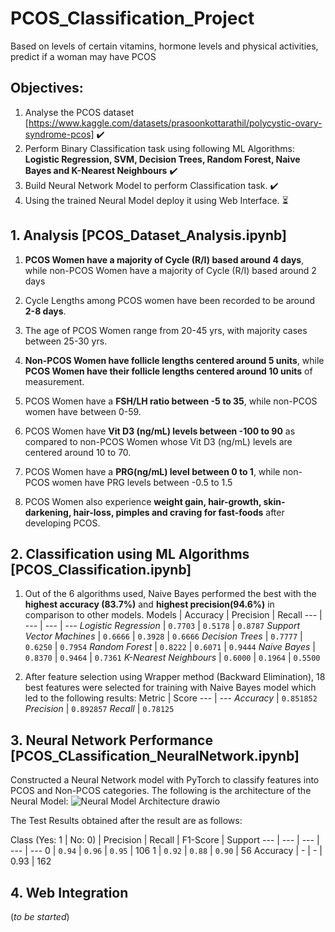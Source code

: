 # PCOS_Classification_Project
Based on levels of certain vitamins, hormone levels and physical activities, predict if a woman may have PCOS

## Objectives: 
1.   Analyse the PCOS dataset [https://www.kaggle.com/datasets/prasoonkottarathil/polycystic-ovary-syndrome-pcos] :heavy_check_mark:
2.   Perform Binary Classification task using following ML Algorithms: **Logistic Regression, SVM, Decision Trees, Random Forest, Naive Bayes and K-Nearest Neighbours** :heavy_check_mark:
3.   Build Neural Network Model to perform Classification task. :heavy_check_mark:
4.   Using the trained Neural Model deploy it using Web Interface. :hourglass_flowing_sand:



## 1. Analysis [PCOS_Dataset_Analysis.ipynb]
1.   **PCOS Women have a majority of Cycle (R/I) based around 4 days**, while non-PCOS Women have a majority of Cycle (R/I) based around 2 days
2.   Cycle Lengths among PCOS women have been recorded to be around **2-8 days**.
3.   The age of PCOS Women range from 20-45 yrs, with majority cases between 25-30 yrs.
4.   **Non-PCOS Women have follicle lengths centered around 5 units**, while **PCOS Women have their follicle lengths centered around 10 units** of measurement.

5.   PCOS Women have a **FSH/LH ratio between -5 to 35**, while non-PCOS women have between 0-59.
6.   PCOS Women have **Vit D3 (ng/mL) levels between -100 to 90** as compared to non-PCOS Women whose Vit D3 (ng/mL) levels are centered around 10 to 70.
7.   PCOS Women have a **PRG(ng/mL) level between 0 to 1**, while non-PCOS women have PRG levels between -0.5 to 1.5
8.   PCOS Women also experience **weight gain, hair-growth, skin-darkening, hair-loss, pimples and craving for fast-foods** after developing PCOS.

## 2. Classification using ML Algorithms [PCOS_Classification.ipynb]
1.   Out of the 6 algorithms used, Naive Bayes performed the best with the **highest accuracy (83.7%)** and **highest precision(94.6%)** in comparison to other models.
       Models | Accuracy | Precision | Recall 
      --- | --- | --- | ---
      *Logistic Regression* | `0.7703` | `0.5178` |  `0.8787`
      *Support Vector Machines* | `0.6666` | `0.3928` |  `0.6666`
      *Decision Trees* | `0.7777` | `0.6250` |  `0.7954`
      *Random Forest* | `0.8222` | `0.6071` |  `0.9444`
      *Naive Bayes* | `0.8370` | `0.9464` |  `0.7361`
      *K-Nearest Neighbours* | `0.6000` | `0.1964` |  `0.5500`
      
3.   After feature selection using Wrapper method (Backward Elimination), 18 best features were selected for training with Naive Bayes model which led to the following results:
      Metric | Score 
      --- | --- 
      *Accuracy* | `0.851852` 
      *Precision* | `0.892857`
      *Recall* | `0.78125`
      
 ## 3. Neural Network Performance [PCOS_CLassification_NeuralNetwork.ipynb]
 Constructed a Neural Network model with PyTorch to classify features into PCOS and Non-PCOS categories.
 The following is the architecture of the Neural Model:
 ![Neural Model Architecture drawio](https://user-images.githubusercontent.com/55905682/194923061-efcabe53-e709-4be5-8d77-a30e4d08f517.png)
 
 The Test Results obtained after the result are as follows:
 
 Class (Yes: 1  | No: 0) | Precision | Recall | F1-Score | Support
      --- | --- | --- | --- | ---
      0 | `0.94` | `0.96` |  `0.95` | 106
      1 | `0.92` | `0.88` |  `0.90` | 56
      Accuracy | - | - | 0.93 | 162
      
 
  ## 4. Web Integration
 (*to be started*)
